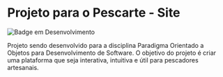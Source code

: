 # Projeto para o Pescarte - Site 
![Badge em Desenvolvimento](http://img.shields.io/static/v1?label=STATUS&message=EM%20DESENVOLVIMENTO&color=GREEN&style=for-the-badge)

Projeto sendo desenvolvido para a disciplina Paradigma Orientado a Objetos para Desenvolvimento de Software. 
O objetivo do projeto é criar uma plataforma que seja interativa, intuitiva e útil para pescadores artesanais.
